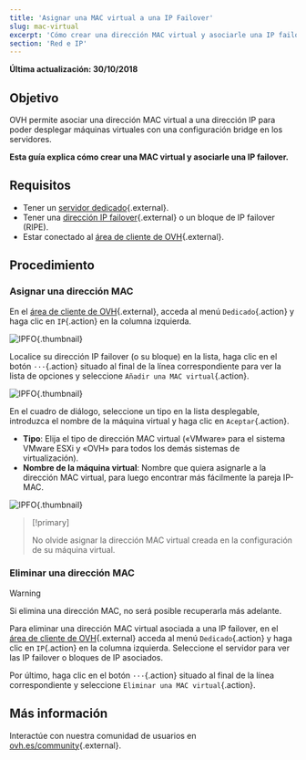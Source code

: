 ```yaml
---
title: 'Asignar una MAC virtual a una IP Failover'
slug: mac-virtual
excerpt: 'Cómo crear una dirección MAC virtual y asociarle una IP failover'
section: 'Red e IP'
---
```


**Última actualización: 30/10/2018**

## Objetivo

OVH permite asociar una dirección MAC virtual a una dirección IP para poder desplegar máquinas virtuales con una configuración bridge en los servidores.

**Esta guía explica cómo crear una MAC virtual y asociarle una IP failover.**


## Requisitos

* Tener un [servidor dedicado](https://www.ovh.es/servidores_dedicados/){.external}.
* Tener una [dirección IP failover](https://www.ovh.es/servidores_dedicados/ip_failover.xml){.external} o un bloque de IP failover (RIPE).
* Estar conectado al [área de cliente de OVH](https://www.ovh.com/auth/?action=gotomanager){.external}.


## Procedimiento

### Asignar una dirección MAC

En el [área de cliente de OVH](https://www.ovh.com/auth/?action=gotomanager){.external}, acceda al menú `Dedicado`{.action} y haga clic en `IP`{.action} en la columna izquierda.

![IPFO](images/virtual_mac_01.png){.thumbnail}

Localice su dirección IP failover (o su bloque) en la lista, haga clic en el botón `···`{.action} situado al final de la línea correspondiente para ver la lista de opciones y seleccione `Añadir una MAC virtual`{.action}.

![IPFO](images/virtual_mac_02.png){.thumbnail}

En el cuadro de diálogo, seleccione un tipo en la lista desplegable, introduzca el nombre de la máquina virtual y haga clic en `Aceptar`{.action}.

* **Tipo**: Elija el tipo de dirección MAC virtual («VMware» para el sistema VMware ESXi y «OVH» para todos los demás sistemas de virtualización).
* **Nombre de la máquina virtual**: Nombre que quiera asignarle a la dirección MAC virtual, para luego encontrar más fácilmente la pareja IP-MAC.


![IPFO](images/virtual_mac_03.png){.thumbnail}


> [!primary]
>
> No olvide asignar la dirección MAC virtual creada en la configuración de su máquina virtual.
> 

### Eliminar una dirección MAC

> [!warning]
>
> Si elimina una dirección MAC, no será posible recuperarla más adelante.
> 

Para eliminar una dirección MAC virtual asociada a una IP failover, en el [área de cliente de OVH](https://www.ovh.com/auth/?action=gotomanager){.external} acceda al menú `Dedicado`{.action} y haga clic en `IP`{.action} en la columna izquierda. Seleccione el servidor para ver las IP failover o bloques de IP asociados.

Por último, haga clic en el botón `···`{.action} situado al final de la línea correspondiente y seleccione `Eliminar una MAC virtual`{.action}.

## Más información

Interactúe con nuestra comunidad de usuarios en [ovh.es/community](https://www.ovh.es/community/){.external}.